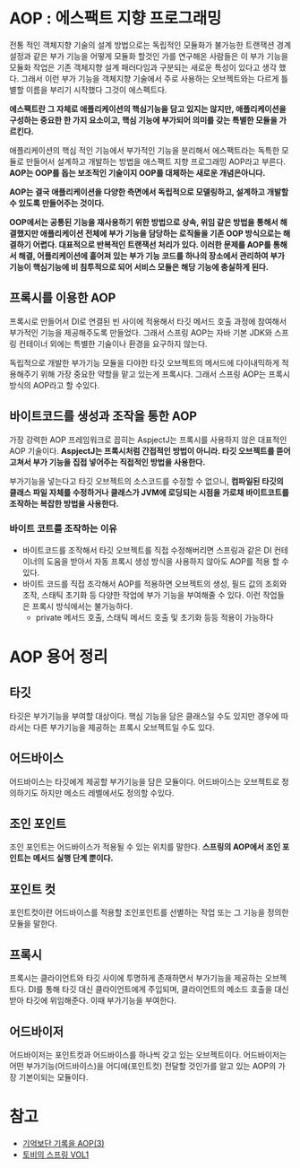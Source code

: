 # AOP : 에스팩트 지향 프로그래밍

전통 적인 객체지향 기술의 설계 방법으로는 독립적인 모듈화가 불가능한 트랜잭션 경계설정과 같은 부가 기능을 어떻게 모듈화 할것인 가를 연구해온 사람들은 이 부가 기능을 모듈화 작업은 기존 객체지향 설계 패러다임과 구분되는 새로운 특성이 있다고 생각 했다. 그래서 이런 부가 기능을 객체지향 기술에서 주로 사용하는 오브젝트와는 다르게 틀별할 이름을 부리기 시작했다 그것이 에스펙트다. 

**에스팩트란 그 자체로 애플리케이션의 핵심기능을 담고 있지는 않지만, 애플리케이션을 구성하는 중요한 한 가지 요소이고, 핵심 기능에 부가되어 의미를 갖는 특별한 모듈을 가르킨다.**

애플리케이션의 핵심 적인 기능에서 부가적인 기능을 분리해서 에스팩트라는 독특한 모듈로 만들어서 설계하고 개발하는 방법을 애스팩트 지향 프로그래밍 AOP라고 부른다. **AOP는 OOP를 돕는 보조적인 기술이지 OOP를 대체하는 새로운 개념은아니다.**


**AOP는 결국 애플리케이션을 다양한 측면에서 독립적으로 모델링하고, 설계하고 개발할 수 있도록 만들어주는 것이다.**

**OOP에서는 공통된 기능을 재사용하기 위한 방법으로 상속, 위임 같은 방법을 통해서 해결했지만 애플리케이션 전체에 부가 기능을 담당하는 로직들을 기존 OOP 방식으로는 해결하기 어렵다. 대표적으로 반복적인 트랜잭선 처리가 있다. 이러한 문제를 AOP를 통해서 해결, 어플리케이션에 흩어져 있는 부가 기능 코드를 하나의 장소에서 관리하여 부가 기능이 핵심기능에 비 침투적으로 되어 서비스 모듈은 해당 기능에 충실하게 된다.**

## 프록시를 이용한 AOP

프록시로 만들어서 DI로 연결된 빈 사이에 적용해서 타깃 메서드 호출 과정에 참여해서 부가적인 기능을 제공해주도록 만들었다. 그래서 스프링 AOP는 자바 기본 JDK와 스프링 컨테이너 외에는 특별한 기술이나 환경을 요구하지 않는다. 

독립적으로 개발한 부가기능 모듈을 다야한 타깃 오브젝트의 메서드에 다이내믹하게 적용해주기 위해 가장 중요한 약할을 맡고 있는게 프록시다. 그래서 스프링 AOP는 프록시 방식의 AOP라고 할 수있다.

## 바이트코드를 생성과 조작을 통한 AOP
가장 강력한 AOP 프레임워크로 꼽히는 AspjectJ는 프록시를 사용하지 않은 대표적인 AOP 기술이다. **AspjectJ는 프록시처럼 간접적인 방법이 아니라. 타깃 오브젝트를 뜯어 고쳐서 부가 기능을 집접 넣어주는 직접적인 방법을 사용한다.**

부가기능을 넣는다고 타깃 오브젝트의 소스코드를 수정할 수 없으니, **컴파일된 타깃의 클래스 파일 자체를 수정하거나 클래스가 JVM에 로딩되는 시점을 가로채 바이트코트를 조작하는 복잡한 방법을 사용한다.**

### 바이트 코트를 조작하는 이유

* 바이트코드를 조작해서 타깃 오브젝트를 직접 수정해버리면 스프링과 같은 DI 컨테이너의 도움을 받아서 자동 프록시 생성 방식을 사용하지 않아도 AOP를 적용 할 수 있다.
* 바이트 코드를 직접 조각해서 AOP를 적용하면 오브젝트의 생성, 필드 값의 조회와 조작, 스태틱 초기화 등 다양한 작업에 부가 기능을 부여해줄 수 있다. 이런 작업들은 프록시 방식에서는 불가능하다.
    * private 메서드 호출, 스태틱 메서드 호출 및 초기화 등등 적용이 가능하다


# AOP 용어 정리

## 타깃
타깃은 부가기능을 부여할 대상이다. 핵심 기능을 담은 클래스일 수도 있지만 경우에 따라서는 다른 부가기능을 제공하는 프록시 오브젝트일 수도 있다.

## 어드바이스
어드바이스는 타깃에게 제공할 부가기능을 담은 모듈이다. 어드바이스는 오브젝트로 정의하기도 하지만 메소드 레벨에서도 정의할 수있다.

## 조인 포인트
조인 포인트는 어드바이스가 적용될 수 있는 위치를 말한다. **스프링의 AOP에서 조인 포인트는 메서드 실행 단계 뿐이다.**

## 포인트 컷
포인트컷이란 어드바이스를 적용할 조인포인트를 선별하는 작업 또는 그 기능을 정의한 모듈을 말한다.

## 프록시
프록시는 클라이언트와 타깃 사이에 투명하게 존재하면서 부가기능을 제공하는 오브젝트다. DI를 통해 타깃 대신 클라이언트에게 주입되며, 클라이언트의 메소드 호출을 대신 받아 타깃에 위임해준다. 이때 부가기능을 부여한다.

## 어드바이저
어드바이저는 포인트컷과 어드바이스를 하나씩 갖고 있는 오브젝트이다. 어드바이저는 어떤 부가기능(어드바이스)을 어디에(포인트컷) 전달할 것인가를 알고 있는 AOP의 가장 기본이되는 모듈이다.


# 참고
* [기억보단 기록을 AOP(3)](https://jojoldu.tistory.com/71)
* [토비의 스프링 VOL1](http://www.yes24.com/24/goods/7516721)